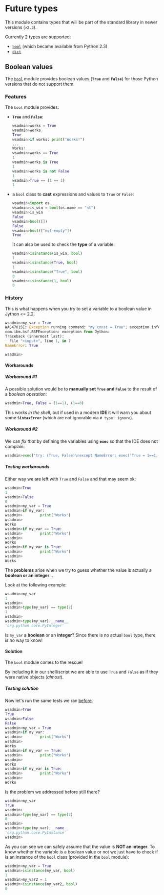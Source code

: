 # Future types

This module contains types that will be part of the standard library in newer versions (`>2.3`).

Currently 2 types are supported:

- [`bool`](bool.py) (which became available from Python 2.3)
- [`dict`](dict.py)

## Boolean values

The [`bool`](bool.py) module provides boolean values (**`True`** and **`False`**) for those Python versions that do not support them.

### Features

The `bool` module provides:

- **`True`** and **`False`**:

    ```python
    wsadmin>works = True
    wsadmin>works
    True
    wsadmin>if works: print("Works!")
    ...
    Works!
    wsadmin>works == True
    1
    wsadmin>works is True
    1
    wsadmin>works is not False
    1
    wsadmin>True == (1 == 1)
    1
    ```

- a `bool` class to **cast** expressions and values to `True` or `False`:

    ```python
    wsadmin>import os
    wsadmin>is_win = bool(os.name == "nt")
    wsadmin>is_win
    False
    wsadmin>bool([])
    False
    wsadmin>bool(["not-empty"])
    True
    ```

    It can also be used to check the **type** of a variable:

    ```python
    wsadmin>isinstance(is_win, bool)
    1
    wsadmin>isinstance(True, bool)
    1
    wsadmin>isinstance("True", bool)
    0
    wsadmin>isinstance(1, bool)
    0
    ```

### History

This is what happens when you try to set a variable to a boolean value in Jython <= 2.2.

```python
wsadmin>my_var = True
WASX7015E: Exception running command: "my_const = True"; exception information:
com.ibm.bsf.BSFException: exception from Jython:
Traceback (innermost last):
  File "<input>", line 1, in ?
NameError: True

wsadmin>
```

#### Workarounds

##### Workaround #1

A possible solution would be to **manually set `True` and `False`** to the result of a _boolean operation_:

```python
wsadmin>True, False = (1==1), (1==0)
```

This _works in the shell_, but if used in a modern **IDE** it will warn you about some **`SintaxError`** (which are not ignorable via `# type: ignore`).

##### Workaround #2

We can _fix that_ by defining the variables using **`exec`** so that the IDE does not complain:

```python
wsadmin>exec("try: (True, False)\nexcept NameError: exec('True = 1==1; False = 1==0')")
```

##### Testing workarounds

Either way we are left with `True` and `False` and that may seem ok:

```python
wsadmin>True
1
wsadmin>False
0
wsadmin>my_var = True
wsadmin>if my_var:
wsadmin>        print("Works")
wsadmin>
Works
wsadmin>if my_var == True:
wsadmin>        print("Works")
wsadmin>
Works
wsadmin>if my_var is True:
wsadmin>        print("Works")
wsadmin>
Works
```

The **problems** arise when we try to guess whether the value is actually a **boolean or an integer**...

Look at the following example:

```python
wsadmin>my_var
1
wsadmin>
wsadmin>type(my_var) == type(2)
1
wsadmin>
wsadmin>type(my_var).__name__
'org.python.core.PyInteger'
```

Is `my_var` a **boolean** or an **integer**? Since there is no actual `bool` type, there is no way to know!

#### Solution

The `bool` module comes to the rescue!  

By including it in our shell/script we are able to use `True` and `False` as if they were native objects (_almost_).  

##### Testing solution

Now let's run the same tests we ran [before](#testing-workarounds).

```python
wsadmin>True
True
wsadmin>False
False
wsadmin>my_var = True
wsadmin>if my_var:
wsadmin>        print("Works")
wsadmin>
Works
wsadmin>if my_var == True:
wsadmin>        print("Works")
wsadmin>
Works
wsadmin>if my_var is True:
wsadmin>        print("Works")
wsadmin>
Works
```

Is the problem we addressed before still there?

```python
wsadmin>my_var
True
wsadmin>
wsadmin>type(my_var) == type(2)
0
wsadmin>
wsadmin>type(my_var).__name__
'org.python.core.PyInstance'
wsadmin>
```

As you can see we can safely assume that the value is **NOT an integer**. To know whether the variable is a boolean value or not we just have to check if is an instance of the `bool` class (provided in the `bool` module):

```python
wsadmin>my_var = True
wsadmin>isinstance(my_var, bool)
1
wsadmin>my_var2 = 1
wsadmin>isinstance(my_var2, bool)
0
```
